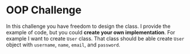 # OOP Challenge

In this challenge you have freedom to design the class.
I provide the example of code, but you could **create your own implementation**.
For example I want to create `User` class. 
That class should be able create `User` object with `username`, `name`, `email`, and `password`.